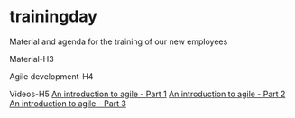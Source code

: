 trainingday
===========

Material and agenda for the training of our new employees

Material-H3

Agile development-H4

Videos-H5
[An introduction to agile - Part 1](https://www.youtube.com/watch?v=IbhKG0rNWgQ)
[An introduction to agile - Part 2](https://www.youtube.com/watch?v=5pEx7zONEUs)
[An introduction to agile - Part 3](https://www.youtube.com/watch?v=Kbn6hMAxPZ0)